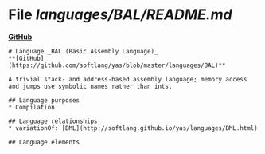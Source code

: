 # File _languages/BAL/README.md_
**[GitHub](https://github.com/softlang/yas/blob/master/languages/BAL/README.md)**
```
# Language _BAL (Basic Assembly Language)_
**[GitHub](https://github.com/softlang/yas/blob/master/languages/BAL)**

A trivial stack- and address-based assembly language; memory access and jumps use symbolic names rather than ints.

## Language purposes
* Compilation

## Language relationships
* variationOf: [BML](http://softlang.github.io/yas/languages/BML.html)

## Language elements
```
